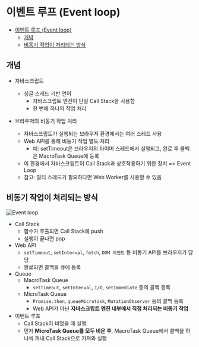 # 이벤트 루프 (Event loop)

- [이벤트 루프 (Event loop)](#이벤트-루프-event-loop)
  - [개념](#개념)
  - [비동기 작업이 처리되는 방식](#비동기-작업이-처리되는-방식)

## 개념

- 자바스크립트

  - 싱글 스레드 기반 언어
    - 자바스크립트 엔진이 단일 Call Stack을 사용함
    - 한 번에 하나의 작업 처리

- 브라우저의 비동기 작업 처리
  - 자바스크립트가 실행되는 브라우저 환경에서는 여러 스레드 사용
  - Web API를 통해 비동기 작업 별도 처리
    - 예: setTimeout은 브라우저의 타이머 스레드에서 실행되고, 완료 후 콜백은 MacroTask Queue에 등록
  - 이 환경에서 자바스크립트이 Call Stack과 상호작용하기 위한 장치 => Event Loop
  - 참고: 멀티 스레드가 필요하다면 Web Worker를 사용할 수 있음

## 비동기 작업이 처리되는 방식

<img alt="Event loop" src="https://pozafly.github.io/static/8777e58593e15d2b8520249052ba6463/d2d42/1.png"/>

- Call Stack
  - 함수가 호출되면 Call Stack에 push
  - 실행이 끝나면 pop
- Web API
  - `setTimeout`, `setInterval`, `fetch`, `DOM 이벤트` 등 비동기 API를 브라우저가 담당
  - 완료되면 콜백을 큐에 등록
- Queue
  - MacroTask Queue
    - `setTimeout`, `setInterval`, `I/O`, `setImmediate` 등의 콜백 등록
  - MicroTask Queue
    - `Promise.then`, `queueMicrotask`, `MutationObserver` 등의 콜백 등록
    - Web API가 아닌 **자바스크립트 엔진 내부에서 직접 처리되는 비동기 작업**
- 이벤트 루프
  - Call Stack이 비었을 때 실행
  - 먼저 **MicroTask Queue를 모두 비운 후**, MacroTask Queue에서 콜백을 하나씩 꺼내 Call Stack으로 가져와 실행
